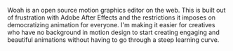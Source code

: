 Woah is an open source motion graphics editor on the web. This is built out of frustration with Adobe After Effects and the restrictions it imposes on democratizing animation for everyone. I'm making it easier for creatives who have no background in motion design to start creating engaging and beautiful animations without having to go through a steep learning curve.
